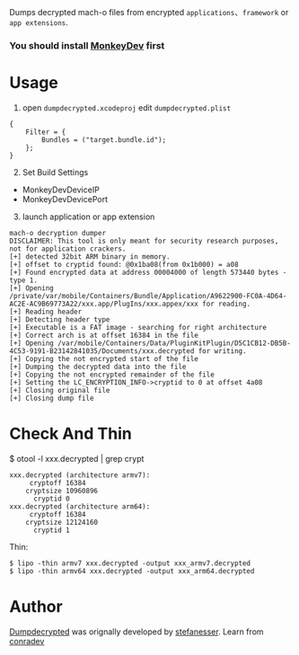 Dumps decrypted mach-o files from encrypted `applications`、`framework` or `app extensions`.    

### You should install [MonkeyDev](https://github.com/AloneMonkey/MonkeyDev) first 


# Usage

1) open `dumpdecrypted.xcodeproj` edit `dumpdecrypted.plist`   

```
{
	Filter = {
		Bundles = ("target.bundle.id");
	};
}
```

2) Set Build Settings

* MonkeyDevDeviceIP      
* MonkeyDevDevicePort

3) launch application or app extension

```
mach-o decryption dumper
DISCLAIMER: This tool is only meant for security research purposes, not for application crackers.
[+] detected 32bit ARM binary in memory.
[+] offset to cryptid found: @0x1ba08(from 0x1b000) = a08
[+] Found encrypted data at address 00004000 of length 573440 bytes - type 1.
[+] Opening /private/var/mobile/Containers/Bundle/Application/A9622900-FC0A-4D64-AC2E-AC9B69773A22/xxx.app/PlugIns/xxx.appex/xxx for reading.
[+] Reading header
[+] Detecting header type
[+] Executable is a FAT image - searching for right architecture
[+] Correct arch is at offset 16384 in the file
[+] Opening /var/mobile/Containers/Data/PluginKitPlugin/D5C1CB12-DB5B-4C53-9191-B23142841035/Documents/xxx.decrypted for writing.
[+] Copying the not encrypted start of the file
[+] Dumping the decrypted data into the file
[+] Copying the not encrypted remainder of the file
[+] Setting the LC_ENCRYPTION_INFO->cryptid to 0 at offset 4a08
[+] Closing original file
[+] Closing dump file
```

# Check And Thin
$ otool -l xxx.decrypted | grep crypt 

```
xxx.decrypted (architecture armv7):
     cryptoff 16384
    cryptsize 10960896
      cryptid 0
xxx.decrypted (architecture arm64):
     cryptoff 16384
    cryptsize 12124160
      cryptid 1
```

Thin:

```  
$ lipo -thin armv7 xxx.decrypted -output xxx_armv7.decrypted  
$ lipo -thin armv64 xxx.decrypted -output xxx_arm64.decrypted
```


# Author

[Dumpdecrypted](https://github.com/stefanesser/dumpdecrypted) was orignally developed by [stefanesser](https://github.com/stefanesser). 
Learn from [conradev](https://github.com/conradev/dumpdecrypted)
